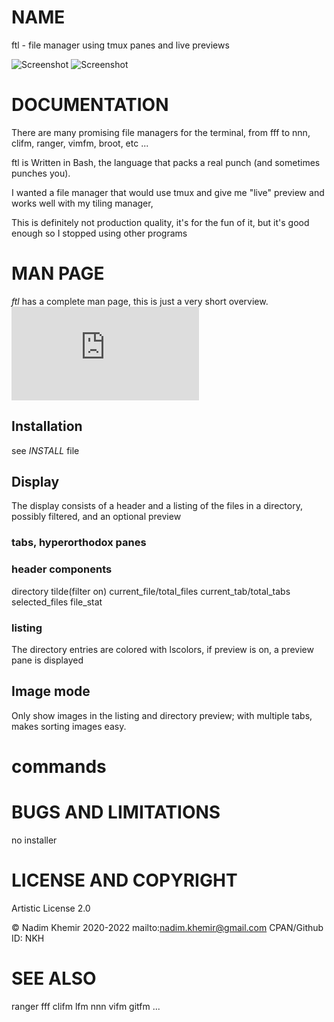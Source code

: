 # NAME

ftl - file manager using tmux panes and live previews

![Screenshot](https://raw.github.com/nkh/ftl/master/screenshots/ftl.png)
![Screenshot](https://raw.github.com/nkh/ftl/master/screenshots/image_preview.png)

# DOCUMENTATION

There are many promising file managers for the terminal, from fff to nnn, clifm, ranger, vimfm, broot, etc ... 

ftl is Written in Bash, the language that packs a real punch (and sometimes punches you).

I wanted a file manager that would use tmux and give me "live" preview and works well with my tiling manager,

This is definitely not production quality, it's for the fun of it, but it's good enough so I stopped using other programs

# MAN PAGE

*ftl* has a complete man page, this is just a very short overview. 
![Manpage](https://github.com/nkh/ftl/blob/main/config/ftl/etc/man/ftl.md)

## Installation
see *INSTALL* file

## Display

The display consists of a header and a listing of the files in a directory, possibly filtered, and an optional preview

### tabs, hyperorthodox panes

### header components

directory tilde(filter on) current_file/total_files current_tab/total_tabs selected_files file_stat

### listing

The directory entries are colored with lscolors, if preview is on, a preview pane is displayed

## Image mode

Only show images in the listing and directory preview; with multiple tabs, makes sorting images easy.

# commands

# BUGS AND LIMITATIONS

no installer

# LICENSE AND COPYRIGHT

Artistic License 2.0

© Nadim Khemir 2020-2022
mailto:nadim.khemir@gmail.com
CPAN/Github ID: NKH

# SEE ALSO

ranger
fff
clifm
lfm
nnn
vifm
gitfm
...
